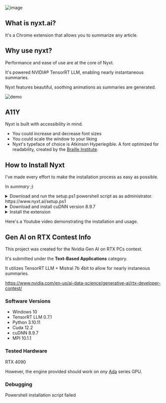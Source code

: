 ![image](https://github.com/cyanff/nyxt/assets/79063400/53286786-40b6-4f08-a78e-689375ee1218)

## What is nyxt.ai?
It's a Chrome extension that allows you to summarize any article.


## Why use nyxt?
Performance and ease of use are at the core of Nyxt.

It's powered NVIDIA® TensorRT LLM, enabling nearly instantaneous summaries.

Nyxt features beautiful, soothing animations as summaries are generated.

![demo](https://github.com/cyanff/nyxt/assets/79063400/5994f301-4884-4d5f-9f4a-261b878b6781)



## A11Y
Nyxt is built with accessibility in mind.
- You could increase and decrease font sizes
- You could scale the window to your liking
- Nyxt's typeface of choice is Atkinson Hyperlegible. A font optimized for readability, created by the [Braille Institute](https://brailleinstitute.org/give).



## How to Install Nyxt
I've made every effort to make the installation process as easy as possible.

In *summary* ;)
<details>
  
  <summary>
    Download and run the setup.ps1 powershell script as as administrator. https://www.nyxt.ai/setup.ps1
  </summary>

- This will install all TensorRT LLM dependencies (aside from cuDNN).
- It'll also download the extension, inference server and its required tokenizer and engine. These will be downloaded from huggingface. https://huggingface.co/thisisphan/nyxt
- You could skip any dependencies you already have by using flags when calling the script

Available flags
  ```
  -skipCUDA,
  -skipPython,
  -skipMPI,
  -skipGit,
  -skipLFS
  ```
  
Ex:
`.\setup.ps1 -skipCUDA -skipPython`
</details>

<details>
  <summary>
    Download and install cuDNN version 8.9.7
  </summary>
  
  - Create an Nvidia developer account.
  - Download cuDNN 8.9.7 zip
  - https://developer.nvidia.com/downloads/compute/cudnn/secure/8.9.7/local_installers/12.x/cudnn-windows-x86_64-8.9.7.29_cuda12-archive.zip/
  - Unzip the file
  - Create a folder named cuDNN at C:\
  - Copy bin/ and lib/ to C:\cuDNN\
  - Add these folders to the system path
  - https://www.architectryan.com/2018/03/17/add-to-the-path-on-windows-10/
  - The paths that you add should be:
    - C:\cudNN\bin
    - C:\cuDNN\lib
</details>

<details>
  <summary>
    Install the extension
  </summary>
  
- Go to chrome extension -> manage extension  
- load unpack
- go to the nyxt/ folder downloaded by `setup.ps1`
- load the nyxt/extension/ folder.
</details>
   
Here's a Youtube video demonstrating the installation and usage.


## Gen AI on RTX Contest Info
This project was created for the Nvidia Gen AI on RTX PCs contest.

It's submitted under the **Text-Based Applications** category.

It utilizes TensorRT LLM + Mistral 7b 4bit to allow for nearly instaneous summaries.

https://www.nvidia.com/en-us/ai-data-science/generative-ai/rtx-developer-contest/


### Software Versions
- Windows 10
- TensorRT LLM 0.7.1
- Python 3.10.11
- Cuda 12.2
- cuDNN 8.9.7
- MPI 10.1.1


### Tested Hardware
RTX 4090

However, the engine provided should work on *any* [Ada](https://en.wikipedia.org/wiki/Ada_Lovelace_(microarchitecture)) series GPU.


### Debugging
Powershell installation script failed
